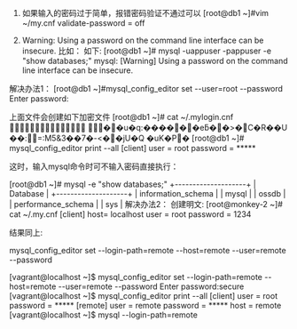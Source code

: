 1. 如果输入的密码过于简单，报错密码验证不通过可以
[root@db1 ~]#vim ~/my.cnf
validate-password = off

2. Warning: Using a password on the command line interface can be insecure.
比如：
如下:
[root@db1 ~]# mysql -uappuser -pappuser -e "show databases;"
mysql: [Warning] Using a password on the command line interface can be insecure.

解决办法1：
[root@db1 ~]#mysql_config_editor set --user=root --password
Enter password: 

上面文件会创建如下加密文件
[root@db1 ~]# cat ~/.mylogin.cnf 

               ��u�q:������eƃ��>�C�R��U ��:=:M5&3��7�-<��jU�Q	�uK�P�
[root@db1 ~]# mysql_config_editor print --all
[client]
user = root
password = *****

这时，输入mysql命令时可不输入密码直接执行：

[root@db1 ~]# mysql -e "show databases;"
+--------------------+
| Database           |
+--------------------+
| information_schema |
| mysql              |
| ossdb              |
| performance_schema |
| sys                |
解决办法2：
创建明文:
[root@monkey-2 ~]# cat ~/.my.cnf
[client]
host= localhost
user = root
password = 1234

结果同上:

mysql_config_editor set --login-path=remote --host=remote --user=remote --password

[vagrant@localhost ~]$ mysql_config_editor set --login-path=remote --host=remote --user=remote --password
Enter password:secure
[vagrant@localhost ~]$ mysql_config_editor print --all
[client]
user = root
password = *****
[remote]
user = remote
password = *****
host = remote
[vagrant@localhost ~]$ mysql --login-path=remote